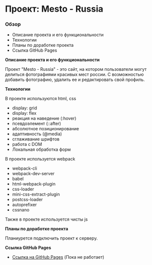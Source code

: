 # Проект: Mesto - Russia

### Обзор
* Описание проекта и его функциональности
* Технологии
* Планы по доработке проекта
* Ссылка GitHub Pages


**Описание проекта и его функциональности**

Проект "Mesto - Russia" - это сайт, на котором пользователи могут делиться фотографиями красивых мест россии. С возможностью добавить фотографию, удалить ее и редактировать свой профиль.


**Технологии**

В проекте используются html, css
* display: grid
* display: flex
* реакция на наведение (:hover)
* псевдоэлемент (::after)
* абсолютное позиционирование
* адаптивность (@media)
* сглаживание шрифтов
* работа с DOM
* Локальная обработка форм

В проекте используется webpack
* webpack-cli
* webpack-dev-server
* babel
* html-webpack-plugin
* css-loader
* mini-css-extract-plugin
* postcss-loader
* autoprefixer
* cssnano

Также в проекте используется чисты js


**Планы по доработке проекта**

Планиурется подключить проект к серверу.


**Ссылка GitHub Pages**

* [Ссылка на GitHub Pages](https://meduscode.github.io/mesto-project/) (Пока не работает)

